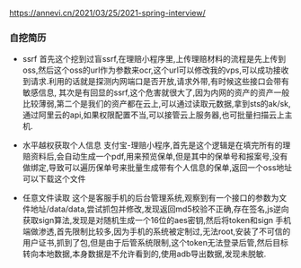 https://annevi.cn/2021/03/25/2021-spring-interview/



### 自挖简历
- ssrf
首先这个挖到过盲ssrf,在理赔小程序里,上传理赔材料的流程是先上传到oss,然后这个oss的url作为参数来ocr,这个url可以修改我的vps,可以成功接收到请求.利用的话就是探测内网端口是否开放,请求外带,有时候这些接口会带有敏感信息,
其次是有回显的ssrf,这个危害就很大了,因为内网的资产的资产一般比较薄弱,第二个是我们的资产都在云上,可以通过读取元数据,拿到sts的ak/sk,通过阿里云的api,如果权限配置不当,可以接管云上服务器,也可批量扫描云上主机.

- 水平越权获取个人信息
支付宝-理赔小程序,首先是这个逻辑是在填完所有的理赔资料后,会自动生成一个pdf,用来预览保单,但是其中的保单号和报案号,没有做绑定,导致可以遍历保单号来批量生成带有个人信息的保单,返回一个oss地址可以下载这个文件

- 任意文件读取
这个是客服手机的后台管理系统,观察到有一个接口的参数为文件地址/data/data,尝试抓包并修改,发现返回md5校验不正确,存在签名,js逆向获取sign算法,发现是对随机生成一个16位的aes密钥,然后将token和sign
手机端做渗透,首先限制比较多,因为手机的系统被定制过,无法root,安装了不可信的用户证书,抓到了包,但是由于后管系统限制,这个token无法登录后管,然后目标转向本地数据,本身数据是不允许看到的,使用adb导出数据,发现未脱敏.
















































































































